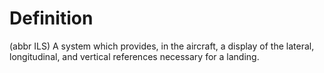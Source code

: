 # Definition

(abbr ILS) A system which provides, in the aircraft, a display of the
lateral, longitudinal, and vertical references necessary for a landing.
